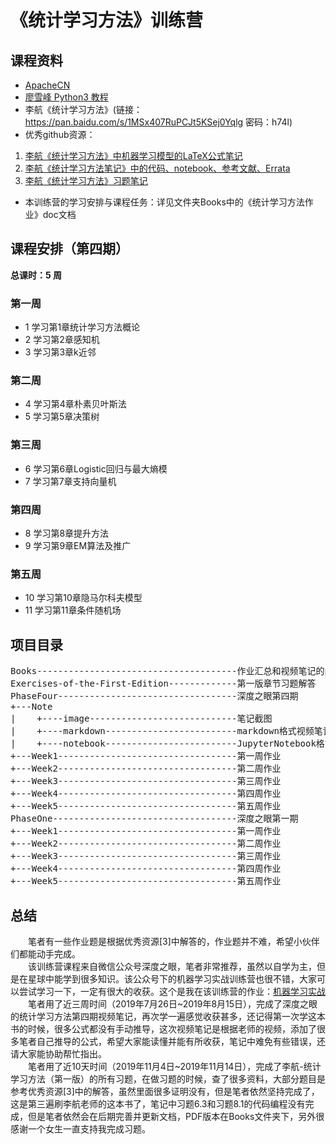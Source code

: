 # 《统计学习方法》训练营

## 课程资料
- [ApacheCN](http://ml.apachecn.org/mlia/)
- [廖雪峰 Python3 教程](https://www.liaoxuefeng.com/wiki/0014316089557264a6b348958f449949df42a6d3a2e542c000)
- 李航《统计学习方法》(链接：https://pan.baidu.com/s/1MSx407RuPCJt5KSej0Yqlg 密码：h74l)
- 优秀github资源：  
1. [李航《统计学习方法》中机器学习模型的LaTeX公式笔记](https://github.com/anch3or/Machine-Learning-Notes)  
2. [李航《统计学习方法笔记》中的代码、notebook、参考文献、Errata](https://github.com/SmirkCao/Lihang)  
3. [李航《统计学习方法》习题笔记](https://sine-x.com/statistical-learning-method)
- 本训练营的学习安排与课程任务：详见文件夹Books中的《统计学习方法作业》doc文档

## 课程安排（第四期）
**总课时：5 周**

### 第一周
- 1 学习第1章统计学习方法概论
- 2 学习第2章感知机
- 3 学习第3章k近邻

### 第二周
- 4 学习第4章朴素贝叶斯法
- 5 学习第5章决策树

### 第三周
- 6 学习第6章Logistic回归与最大熵模
- 7 学习第7章支持向量机

### 第四周
- 8 学习第8章提升方法
- 9 学习第9章EM算法及推广

### 第五周
- 10 学习第10章隐马尔科夫模型
- 11 学习第11章条件随机场

## 项目目录
<pre>
Books--------------------------------------作业汇总和视频笔记的pdf
Exercises-of-the-First-Edition-------------第一版章节习题解答
PhaseFour----------------------------------深度之眼第四期
+---Note
|    +----image----------------------------笔记截图
|    +----markdown-------------------------markdown格式视频笔记
|    +----notebook-------------------------JupyterNotebook格式视频笔记
+---Week1----------------------------------第一周作业
+---Week2----------------------------------第二周作业
+---Week3----------------------------------第三周作业
+---Week4----------------------------------第四周作业
+---Week5----------------------------------第五周作业
PhaseOne-----------------------------------深度之眼第一期
+---Week1----------------------------------第一周作业
+---Week2----------------------------------第二周作业
+---Week3----------------------------------第三周作业
+---Week4----------------------------------第四周作业
+---Week5----------------------------------第五周作业
</pre>

## 总结
&emsp;&emsp;笔者有一些作业题是根据优秀资源[3]中解答的，作业题并不难，希望小伙伴们都能动手完成。  
&emsp;&emsp;该训练营课程来自微信公众号深度之眼，笔者非常推荐，虽然以自学为主，但是在星球中能学到很多知识。该公众号下的机器学习实战训练营也很不错，大家可以尝试学习一下，一定有很大的收获。这个是我在该训练营的作业：[机器学习实战](https://github.com/Relph1119/MachineLearningInAction-Camp)  
&emsp;&emsp;笔者用了近三周时间（2019年7月26日~2019年8月15日），完成了深度之眼的统计学习方法第四期视频笔记，再次学一遍感觉收获甚多，还记得第一次学这本书的时候，很多公式都没有手动推导，这次视频笔记是根据老师的视频，添加了很多笔者自己推导的公式，希望大家能读懂并能有所收获，笔记中难免有些错误，还请大家能协助帮忙指出。  
&emsp;&emsp;笔者用了近10天时间（2019年11月4日~2019年11月14日），完成了李航-统计学习方法（第一版）的所有习题，在做习题的时候，查了很多资料，大部分题目是参考优秀资源[3]中的解答，虽然里面很多证明没有，但是笔者依然坚持完成了，这是第三遍刷李航老师的这本书了，笔记中习题6.3和习题8.1的代码编程没有完成，但是笔者依然会在后期完善并更新文档，PDF版本在Books文件夹下，另外很感谢一个女生一直支持我完成习题。